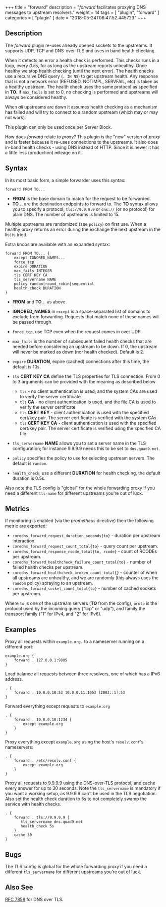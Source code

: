 +++
title = "forward"
description = "*forward* facilitates proxying DNS messages to upstream resolvers."
weight = 14
tags = [ "plugin", "forward" ]
categories = [ "plugin" ]
date = "2018-05-24T08:47:52.445723"
+++

## Description

The *forward* plugin re-uses already opened sockets to the upstreams. It supports UDP, TCP and
DNS-over-TLS and uses in band health checking.

When it detects an error a health check is performed. This checks runs in a loop, every *0.5s*, for
as long as the upstream reports unhealthy. Once healthy we stop health checking (until the next
error). The health checks use a recursive DNS query (`. IN NS`) to get upstream health. Any response
that is not a network error (REFUSED, NOTIMPL, SERVFAIL, etc) is taken as a healthy upstream. The
health check uses the same protocol as specified in **TO**. If `max_fails` is set to 0, no checking
is performed and upstreams will always be considered healthy.

When *all* upstreams are down it assumes health checking as a mechanism has failed and will try to
connect to a random upstream (which may or may not work).

This plugin can only be used once per Server Block.

How does *forward* relate to *proxy*? This plugin is the "new" version of *proxy* and is faster
because it re-uses connections to the upstreams. It also does in-band health checks - using DNS
instead of HTTP. Since it is newer it has a little less (production) mileage on it.

## Syntax

In its most basic form, a simple forwarder uses this syntax:

~~~
forward FROM TO...
~~~

* **FROM** is the base domain to match for the request to be forwarded.
* **TO...** are the destination endpoints to forward to. The **TO** syntax allows you to specify
  a protocol, `tls://9.9.9.9` or `dns://` (or no protocol) for plain DNS. The number of upstreams is
  limited to 15.

Multiple upstreams are randomized (see `policy`) on first use. When a healthy proxy returns an error
during the exchange the next upstream in the list is tried.

Extra knobs are available with an expanded syntax:

~~~
forward FROM TO... {
    except IGNORED_NAMES...
    force_tcp
    expire DURATION
    max_fails INTEGER
    tls CERT KEY CA
    tls_servername NAME
    policy random|round_robin|sequential
    health_check DURATION
}
~~~

* **FROM** and **TO...** as above.
* **IGNORED_NAMES** in `except` is a space-separated list of domains to exclude from forwarding.
  Requests that match none of these names will be passed through.
* `force_tcp`, use TCP even when the request comes in over UDP.
* `max_fails` is the number of subsequent failed health checks that are needed before considering
  an upstream to be down. If 0, the upstream will never be marked as down (nor health checked).
  Default is 2.
* `expire` **DURATION**, expire (cached) connections after this time, the default is 10s.
* `tls` **CERT** **KEY** **CA** define the TLS properties for TLS connection. From 0 to 3 arguments can be
  provided with the meaning as described below

  * `tls` - no client authentication is used, and the system CAs are used to verify the server certificate
  * `tls` **CA** - no client authentication is used, and the file CA is used to verify the server certificate
  * `tls` **CERT** **KEY** - client authentication is used with the specified cert/key pair.
    The server certificate is verified with the system CAs
  * `tls` **CERT** **KEY**  **CA** - client authentication is used with the specified cert/key pair.
    The server certificate is verified using the specified CA file

* `tls_servername` **NAME** allows you to set a server name in the TLS configuration; for instance 9.9.9.9
  needs this to be set to `dns.quad9.net`.
* `policy` specifies the policy to use for selecting upstream servers. The default is `random`.
* `health_check`, use a different **DURATION** for health checking, the default duration is 0.5s.

Also note the TLS config is "global" for the whole forwarding proxy if you need a different
`tls-name` for different upstreams you're out of luck.

## Metrics

If monitoring is enabled (via the *prometheus* directive) then the following metric are exported:

* `coredns_forward_request_duration_seconds{to}` - duration per upstream interaction.
* `coredns_forward_request_count_total{to}` - query count per upstream.
* `coredns_forward_response_rcode_total{to, rcode}` - count of RCODEs per upstream.
* `coredns_forward_healthcheck_failure_count_total{to}` - number of failed health checks per upstream.
* `coredns_forward_healthcheck_broken_count_total{}` - counter of when all upstreams are unhealthy,
  and we are randomly (this always uses the `random` policy) spraying to an upstream.
* `coredns_forward_socket_count_total{to}` - number of cached sockets per upstream.

Where `to` is one of the upstream servers (**TO** from the config), `proto` is the protocol used by
the incoming query ("tcp" or "udp"), and family the transport family ("1" for IPv4, and "2" for
IPv6).

## Examples

Proxy all requests within `example.org.` to a nameserver running on a different port:

~~~ corefile
example.org {
    forward . 127.0.0.1:9005
}
~~~

Load balance all requests between three resolvers, one of which has a IPv6 address.

~~~ corefile
. {
    forward . 10.0.0.10:53 10.0.0.11:1053 [2003::1]:53
}
~~~

Forward everything except requests to `example.org`

~~~ corefile
. {
    forward . 10.0.0.10:1234 {
        except example.org
    }
}
~~~

Proxy everything except `example.org` using the host's `resolv.conf`'s nameservers:

~~~ corefile
. {
    forward . /etc/resolv.conf {
        except example.org
    }
}
~~~

Proxy all requests to 9.9.9.9 using the DNS-over-TLS protocol, and cache every answer for up to 30
seconds. Note the `tls_servername` is mandatory if you want a working setup, as 9.9.9.9 can't be
used in the TLS negotiation. Also set the health check duration to 5s to not completely swamp the
service with health checks.

~~~ corefile
. {
    forward . tls://9.9.9.9 {
       tls_servername dns.quad9.net
       health_check 5s
    }
    cache 30
}
~~~

## Bugs

The TLS config is global for the whole forwarding proxy if you need a different `tls_servername` for
different upstreams you're out of luck.

## Also See

[RFC 7858](https://tools.ietf.org/html/rfc7858) for DNS over TLS.
